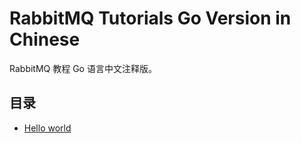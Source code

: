 # RabbitMQ Tutorials Go Version in Chinese

RabbitMQ 教程 Go 语言中文注释版。

## 目录

- [Hello world](./hello-world.md)